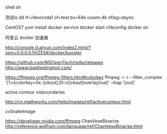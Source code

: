 shell sh 

测试io
dd if=/dev/xvda1 of=test bs=64k count=4k oflag=dsync

CentOS7
yum install docker
service docker start
chkconfig docker on 
 
阿里云 docker 加速器

http://console.d.aliyun.com/index2.html/?spm=0.0.0.0.1VIZES#/docker/booster

 

https://github.com/MSOpenTech/redis/releases
http://www.loadtestingtool.com/

https://ffmpeg.org/ffmpeg-filters.html#colorkey
ffmpeg -i <base-video> -i <overlay-video> --filter_complex '[1:v]colorkey=0x<color>:<similarity>:<blend>[ckout];[0:v][ckout]overlay[out]' -map '[out]' <output-file>

active contour
visboundaries

http://cn.mathworks.com/help/images/ref/activecontour.html


cvSnakeImage

https://developer.nvidia.com/ffmpeg
ChanVeseBinarize http://reference.wolfram.com/language/ref/ChanVeseBinarize.html
